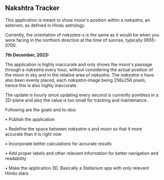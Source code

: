 Nakshtra Tracker
---

This application is meant to show moon's position within a _nakṣatra_, an asterism, as defined in Hindu astrology.

Currently, the orientation of _nakṣatra_-s is the same as it would be when you were facing in the northern direction at the time of sunrise, typically 0655-0700.

**7th December, 2023:**

The application is highly inaccurate and only shows the moon's passage through a _nakṣatra_ every hour, without considering the actual position of the moon in sky and in the relative area of _nakṣatra_. The _nakṣatra_-s have also been evenly placed, each _nakṣatra_-image being 256x256 pixels, hence this is also highly inaccurate.

The update is hourly since updating every second is currently pointless in a 2D-plane and also the value is too small for tracking and maintenance.

Following are the goals and to-dos:

• Publish the application

• Redefine the space between _nakṣatra_-s and moon so that it more accurate than it is right now

• Incorporate better calculations for accurate results

• Add proper labels and other relevant information for better navigation and readability

• Make the application 3D. Basically a Stellarium app with _only_ relevant Hindu stars
